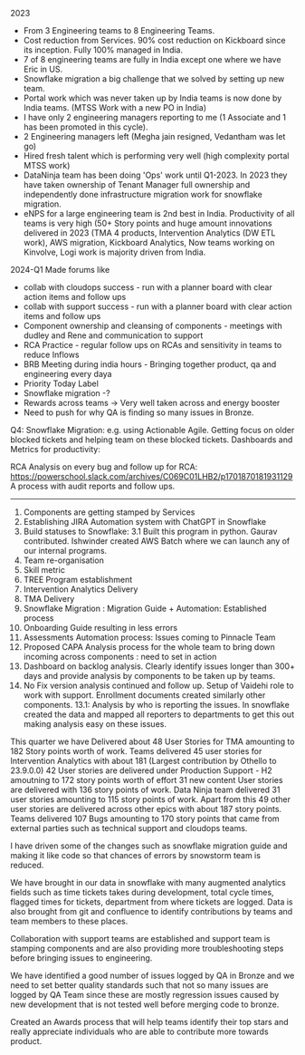 2023 
- From 3 Engineering teams to 8 Engineering Teams.
- Cost reduction from Services. 90% cost reduction on Kickboard since its inception. Fully 100% managed in India.
- 7 of 8 engineering teams are fully in India except one where we have Eric in US.
- Snowflake migration a big challenge that we solved by setting up new team.
- Portal work which was never taken up by India teams is now done by India teams. (MTSS Work with a new PO in India)
- I have only 2 engineering managers reporting to me (1 Associate and 1 has been promoted in this cycle).
- 2 Engineering managers left (Megha jain resigned, Vedantham was let go)
- Hired fresh talent which is performing very well (high complexity portal MTSS work)
- DataNinja team has been doing 'Ops' work until Q1-2023. In 2023 they have taken ownership of Tenant Manager full ownership and independently done infrastructure migration work for snowflake migration.
- eNPS for a large engineering team is 2nd best in India. Productivity of all teams is very high (50+ Story points and huge amount innovations delivered in 2023 (TMA 4 products, Intervention Analytics (DW ETL work), AWS migration, Kickboard Analytics, Now teams working on Kinvolve, Logi work is majority driven from India.















2024-Q1 
Made forums like
- collab with cloudops success - run with a planner board with clear action items and follow ups 
- collab with support success - run with a planner board with clear action items and follow ups 
- Component ownership and cleansing of components - meetings with dudley and Rene and communication to support 
- RCA Practice - regular follow ups on RCAs and sensitivity in teams to reduce Inflows 
- BRB Meeting during india hours - Bringing together product, qa and engineering every daya 
- Priority Today Label 
- Snowflake migration -? 
- Rewards across teams -> Very well taken across and energy booster 
- Need to push for why QA is finding so many issues in Bronze. 


Q4: 
Snowflake Migration: e.g. using Actionable Agile. Getting focus on older blocked tickets and helping team on these blocked tickets. 
Dashboards and Metrics for productivity: 

RCA Analysis on every bug and follow up for RCA: 
https://powerschool.slack.com/archives/C069C01LHB2/p1701870181931129 
A process with audit reports and follow ups. 

--------------------------------------------------------------
1. Components are getting stamped by Services 
2. Establishing JIRA Automation system with ChatGPT in Snowflake 
3. Build statuses to Snowflake: 
    3.1 Built this program in python. Gaurav contributed. Ishwinder created AWS Batch where we can launch any of our internal programs. 
4. Team re-organisation 
5. Skill metric 
6. TREE Program establishment 
7. Intervention Analytics Delivery 
8. TMA Delivery 
9. Snowflake Migration : Migration Guide + Automation: Established process
10. Onboarding Guide resulting in less errors 
11. Assessments Automation process: Issues coming to Pinnacle Team 
12. Proposed CAPA Analysis process for the whole team to bring down incoming across components : need to set in action
13. Dashboard on backlog analysis. Clearly identify issues longer than 300+ days and provide analysis by components to be taken up by teams. 
13. No Fix version analysis continued and follow up. Setup of Vaidehi role to work with support. Enrollment documents created similarly other components. 
    13.1: Analysis by who is reporting the issues. In snowflake created the data and mapped all reporters to departments to get this out making analysis easy on these issues. 



This quarter we have Delivered about 48 User Stories for TMA amounting to 182 Story points worth of work. 
Teams delivered 45 user stories for Intervention Analytics with about 181 (Largest contribution by Othello to 23.9.0.0) 
42 User stories are delivered under Production Support - H2 amoutning to 172 story points worth of effort 
31 new content User stories are delivered with 136 story points of work. 
Data Ninja team delivered 31 user stories amounting to 115 story points of work. 
Apart from this 49 other user stories are delivered across other epics with about 187 story points. 
Teams delivered 107 Bugs amounting to 170 story points that came from external parties such as technical support and cloudops teams. 


I have driven some of the changes such as snowflake migration guide and making it like code so that chances of errors by snowstorm team is reduced. 

We have brought in our data in snowflake with many augmented analytics fields such as time tickets takes during development, total cycle times, flagged times for tickets, department from where tickets are logged. Data is also brought from git and confluence to identify contributions by teams and team members to these places. 

Collaboration with support teams are established and support team is stamping components and are also providing more troubleshooting steps before bringing issues to engineering. 

We have identified a good number of issues logged by QA in Bronze and we need to set better quality standards such that not so many issues are logged by QA Team since these are mostly regression issues caused by new development that is not tested well before merging code to bronze. 

Created an Awards process that will help teams identify their top stars and really appreciate individuals who are able to contribute more towards product. 
